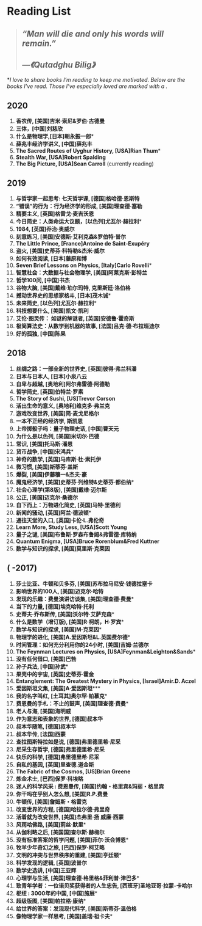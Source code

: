 #  Reading List

> ## *“Man will die and only his words will remain.”*
>
> ## *—《Qutadghu Bilig》*

**I love to share books I’m reading to keep me motivated. Below are the books I’ve read. Those I’ve especially loved are marked with a *.**

## 2020

1. **香农传, [美国]吉米·索尼&罗伯·古德曼** 
2. **三体，[中国]刘慈欣**
3. **什么是物理学,[日本]朝永振一郎**\*
4. **薛兆丰经济学讲义, [中国]薛兆丰**
5. **The Sacred Routes of Uyghur History, [USA]Rian Thum**\*
6. **Stealth War,  [USA]Robert Spalding**
7. **The Big Picture, [USA]Sean Carroll**  (currently reading) 

## 2019

1. **与哲学家一起思考: 七天哲学课, [德国]格哈德·恩斯特** 
2. **“错误”的行为：行为经济学的形成, [美国]理查德·塞勒** 
3. **精要主义, [英国]格雷戈·麦吉沃恩** 
4. **今日简史：人类命运大议题，[以色列]尤瓦尔·赫拉利**\*
5. **1984, [英国]乔治·奥威尔** 
6. **刻意练习, [美国]安德斯·艾利克森&罗伯特·普尔**
7. **The Little Prince, [France]Antoine de Saint-Exupéry**
8. **盗火, [美国]史蒂芬·科特勒&杰米·威尔** 
9. **如何有效阅读, [日本]藤原和博** 
10. **Seven Brief Lessons on Physics, [Italy]Carlo Rovelli**\* 
11. **智慧社会：大数据与社会物理学, [美国]阿莱克斯·彭特兰**
12. **哲学100问, [中国]书杰**
13. **谷物大脑, [美国]戴维·珀尔玛特, 克里斯廷·洛伯格**
14. **撼动世界史的思想家格斗, [日本]茂木诚**\*
15. **未来简史, [以色列]尤瓦尔·赫拉利**\* 
16. **科技想要什么, [美国]凯文·凯利**
17. **艾伦·图灵传： 如谜的解谜者, [英国]安德鲁·霍奇斯**
18. **极简算法史：从数学到机器的故事, [法国]吕克·德·布拉班迪尔**
19. **好的孤独, [中国]陈果**


## **2018**

1. **丝绸之路：一部全新的世界史, [英国]彼得·弗兰科潘**
2. **日本与日本人, [日本]小泉八云**
3. **自卑与超越, [奥地利]阿尔弗雷德·阿德勒**
4. **哲学简史, [英国]伯特兰·罗素**
5. **The Story of Sushi, [US]Trevor Corson**
6. **活出生命的意义, [奥地利]维克多·弗兰克**
7. **游戏改变世界, [美国]简·麦戈尼格尔** 
8. **一本不正经的经济学, 斯凯恩** 
9. **上帝掷骰子吗：量子物理史话, [中国]曹天元**
10. **为什么是以色列, [美国]米切尔·巴德**
11. **常识, [美国]托马斯·潘恩** 
12. **货币战争, [中国]宋鸿兵**\*
13. **神奇的数学, [英国]马库斯·杜·索托伊** 
14. **微习惯, [美国]斯蒂芬·盖斯**
15. **爆裂, [美国]伊藤穰一&杰夫·豪** 
16. **魔鬼经济学, [美国]史蒂芬·列维特&史蒂芬·都伯纳**\* 
17. **社会心理学(第8版), [美国]戴维·迈尔斯** 
18. **公正, [美国]迈克尔·桑德尔** 
19. **自下而上：万物进化简史, [英国]马特·里德利**
20. **新闻的骚动, [英国]阿兰·德波顿**\*
21. **通往天堂的入口, [英国]卡伦·L.弗伦奇**
22. **Learn More, Study Less, [USA]Scott Young**
23. **量子之谜, [美国]布鲁斯·罗森布鲁姆&弗雷德·库特纳**
24. **Quantum Enigma, [USA]Bruce Rorenblum&Fred Kuttner** 
25. **数学与知识的探求, [美国]莫里斯·克莱因**


## **(  -2017)**

1. **莎士比亚、牛顿和贝多芬, [美国]苏布拉马尼安·钱德拉塞卡**  
2. **影响世界的100人, [美国]迈克尔·哈特**
3. **发现的乐趣：费曼演讲访谈集, [美国]理查德·费曼**\* 
4. **当下的力量, [德国]埃克哈特·托利** 
5. **史蒂夫·乔布斯传, [美国]沃尔特·艾萨克森**\* 
6. **什么是数学（增订版), [美国]R·柯朗，H·罗宾**\*
7. **数学与知识的探求, [美国]M·克莱因**\*
8. **物理学的进化, [美国]A.爱因斯坦&L.英国费尔德**\*
9. **时间管理：如何充分利用你的24小时, [美国]吉姆·兰德尔**
10. **The Feynman Lectures on Physics, [USA]Feynman&Leighton&Sands**\*
11. **没有任何借口, [美国]巴勃**
12. **孙子兵法, [中国]孙武**\*
13. **果壳中的宇宙, [英国]史蒂芬·霍金**
14. **Entanglement: The Greatest Mystery in Physics, [Israel]Amir.D. Aczel**
15. **爱因斯坦文集, [美国]A·爱因斯坦*****
16. **我的名字叫红, [土耳其]奥尔罕·帕慕克***
17. **费恩曼的手札：不止的鼓声, [美国]理查德·费曼**\*
18. **老人与海, [美国]海明威** 
19. **作为意志和表象的世界, [德国]叔本华**
20. **叔本华随笔, [德国]叔本华**
21. **叔本华传, [法国]西蒙**
22. **查拉图斯特拉如是说, [德国]弗里德里希·尼采**
23. **尼采生存哲学, [德国]弗里德里希·尼采**
24. **快乐的科学, [德国]弗里德里希·尼采**
25. **自私的基因, [英国]里查德.道金斯**
26. **The Fabric of the Cosmos, [US]Brian Greene**
27. **炼金术士, [巴西]保罗·科埃略**
28. **迷人的科学风采 : 费恩曼传, [美国]约翰・格里宾&玛丽・格里宾**
29. **你干吗在乎别人怎么想, [美国]R.P.费曼**
30. **牛顿传, [美国]詹姆斯・格雷克**
31. **改变世界的方程, [德国]哈拉尔德·弗里奇**
32. **活着就为改变世界, [美国]杰弗里·扬 威廉·西蒙**
33. **风雨哈佛路, [美国]莉丝·默里***
34. **从伽利略之后, [美国国]查尔斯·赫梅尔**
35. **没有标准答案的哲学问题, [美国]菲尔·沃会博恩**\*
36. **牧羊少年奇幻之旅, [巴西]保罗·柯艾略**
37. **文明的冲突与世界秩序的重建, [美国]亨廷顿**\* 
38. **科学发现的逻辑, [英国]波普尔**
39. **数学史选讲, [中国]王亚辉**
40. **心理学与生活, [美国]理查德·格里格&菲利普·津巴多**\*
41. **致青年学者：一位诺贝奖获得者的人生忠告, [西班牙]圣地亚哥·拉蒙-卡哈尔**
42. **枢纽 : 3000年的中国, [中国]施展***
43. **超级版图, [美国]帕拉格·康纳**\*
44. **给世界的答案：发现现代科学, [美国]斯蒂芬·温伯格**
45. **像物理学家一样思考, [美国]盖瑞·祖卡夫**\*